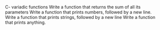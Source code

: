 

C- variadic functions
Write a function that returns the sum of all its parameters
Write a function that prints numbers, followed by a new line.
Write a function that prints strings, followed by a new line
Write a function that prints anything.

